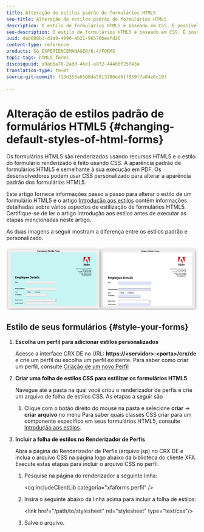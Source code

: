 ```yaml
---
title: Alteração de estilos padrão de formulários HTML5
seo-title: Alteração de estilos padrão de formulários HTML5
description: O estilo de formulários HTML5 é baseado em CSS. É possível alterar os estilos padrão do formulário.
seo-description: O estilo de formulários HTML5 é baseado em CSS. É possível alterar os estilos padrão do formulário.
uuid: dab888b1-d1a9-4990-ab21-96570beafd26
content-type: reference
products: SG_EXPERIENCEMANAGER/6.4/FORMS
topic-tags: hTML5_forms
discoiquuid: a9ab5a78-2add-46e1-a8f2-444d0f25f43a
translation-type: tm+mt
source-git-commit: f13d358a6508da5813186ed61f959f7a84e6c19f

---
```



# Alteração de estilos padrão de formulários HTML5 {#changing-default-styles-of-html-forms}

Os formulários HTML5 são renderizados usando recursos HTML5 e o estilo do formulário renderizado é feito usando CSS. A aparência padrão de formulários HTML5 é semelhante à sua execução em PDF. Os desenvolvedores podem usar CSS personalizado para alterar a aparência padrão dos formulários HTML5.

Este artigo fornece informações passo a passo para alterar o estilo de um formulário HTML5 e o artigo [Introdução aos estilos](/help/forms/using/css-styles.md) contém informações detalhadas sobre vários aspectos de estilização de formulários HTML5. Certifique-se de ler o artigo Introdução aos estilos antes de executar as etapas mencionadas neste artigo.

As duas imagens a seguir mostram a diferença entre os estilos padrão e personalizado.

![picture-002-small](assets/pictures-002-small.png)

## Estilo de seus formulários {#style-your-forms}

1. **Escolha um perfil para adicionar estilos personalizados**

   Acesse a interface CRX DE no URL: **https://&lt;servidor>:&lt;porta>/crx/de** e crie um perfil ou escolha um perfil existente. Para saber como criar um perfil, consulte [Criação de um novo Perfil](/help/forms/using/custom-profile.md)

1. **Criar uma folha de estilos CSS para estilizar os formulários HTML5**

   Navegue até a pasta na qual você criou o renderizador de perfis e crie um arquivo de folha de estilos CSS. As etapas a seguir são

   1. Clique com o botão direito do mouse na pasta e selecione **criar** -> **criar arquivo** no menu
   Para saber quais classes CSS criar para um componente específico em seus formulários HTML5, consulte [Introdução aos estilos](/help/forms/using/css-styles.md).

1. **Incluir a folha de estilos no Renderizador de Perfis**

   Abra a página do Renderizador de Perfis (arquivo jsp) no CRX DE e inclua o arquivo CSS na página logo abaixo da biblioteca do cliente XFA. Execute estas etapas para incluir o arquivo CSS no perfil.

   1. Pesquise na página do renderizador a seguinte linha:

      &lt;cq:includeClientLib categoria=&quot;xfaforms.perfil&quot; />

   1. Insira o seguinte abaixo da linha acima para incluir a folha de estilos:

      &lt;link href=&quot;/path/to/stylesheet&quot; rel=&quot;stylesheet&quot; type=&quot;text/css&quot;/>

   1. Salve o arquivo.

